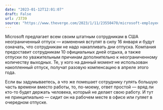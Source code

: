 ```yaml
---
date: "2023-01-12T12:01:07"
draft: False
url: /3739
source: "https://www.theverge.com/2023/1/11/23550470/microsoft-employees-unlimited-time-off-2023"
---
```


Microsoft предлагает всем своим штатным сотрудникам в США неограниченный отпуск — изменения вступят в силу 16 января и будут означать, что сотрудникам не надо накапливать дни отпуска. Компания предоставит сотрудникам 10 официальных дней отдыха, а также отпуски по уважительным причинам дополнительно к неограниченному количеству выходных. Те, у кого на данный момент не использован накопленный отпуск, получат разовую компенсацию в апреле этого года.

Если вы задумываетесь, а что же помешает сотруднику гулять большую часть времени вместо работы, то, по-моему, ответ простой — вряд ли кто-то будет держать человека, который не делает свою работу. И тут не принципиально — сидит он на рабочем месте в офисе или гуляет в очередном отпуске.
